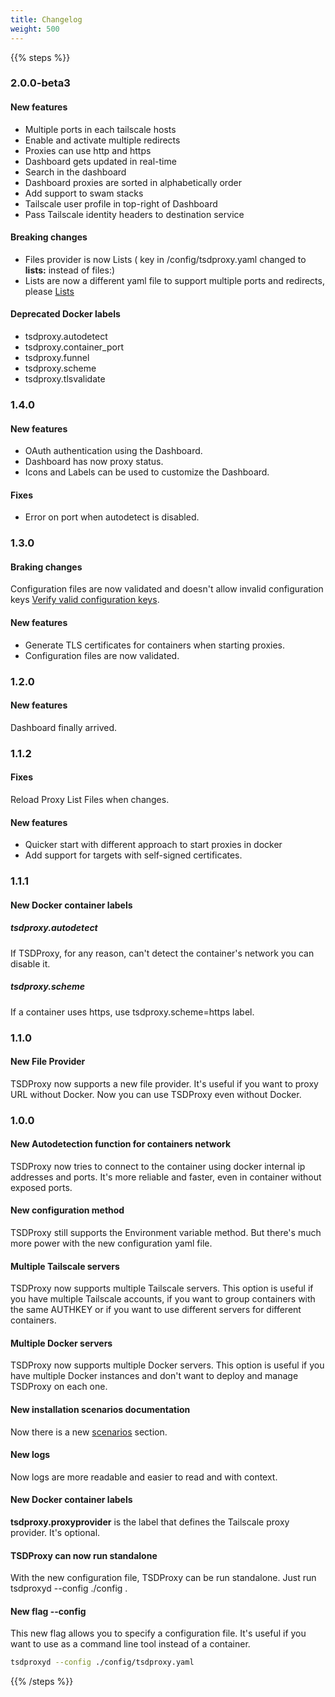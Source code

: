 ```yaml
---
title: Changelog
weight: 500
---
```


{{% steps %}}

### 2.0.0-beta3

#### New features

- Multiple ports in each tailscale hosts
- Enable and activate multiple redirects
- Proxies can use http and https
- Dashboard gets updated in real-time
- Search in the dashboard
- Dashboard proxies are sorted in alphabetically order
- Add support to swam stacks
- Tailscale user profile in top-right of Dashboard
- Pass Tailscale identity headers to destination service

#### Breaking changes

- Files provider is now Lists ( key in /config/tsdproxy.yaml changed to
**lists:** instead of files:)
- Lists are now a different yaml file to support multiple ports and redirects,
please [Lists](../v2/providers/list)

#### Deprecated Docker labels

- tsdproxy.autodetect
- tsdproxy.container_port
- tsdproxy.funnel
- tsdproxy.scheme
- tsdproxy.tlsvalidate

### 1.4.0

#### New features

- OAuth authentication using the Dashboard.
- Dashboard has now proxy status.
- Icons and Labels can be used to customize the Dashboard.

#### Fixes

- Error on port when autodetect is disabled.

### 1.3.0

#### Braking changes

Configuration files are now validated and doesn't allow invalid configuration keys
[Verify valid configuration keys](../serverconfig/#sample-configuration-file).

#### New features

- Generate TLS certificates for containers when starting proxies.
- Configuration files are now validated.

### 1.2.0

#### New features

Dashboard finally arrived.

### 1.1.2

#### Fixes

Reload Proxy List Files when changes.

#### New features

- Quicker start with different approach to start proxies in docker
- Add support for targets with self-signed certificates.

### 1.1.1

#### New Docker container labels

##### tsdproxy.autodetect

If TSDProxy, for any reason, can't detect the container's network you can
disable it.

##### tsdproxy.scheme

If a container uses https, use tsdproxy.scheme=https label.

### 1.1.0

#### New File Provider

TSDProxy now supports a new file provider. It's useful if you want to proxy URL
without Docker.
Now you can use TSDProxy even without Docker.

### 1.0.0

#### New Autodetection function for containers network

TSDProxy now tries to connect to the container using docker internal
ip addresses and ports. It's more reliable and faster, even in container without
exposed ports.

#### New configuration method

TSDProxy still supports the Environment variable method. But there's much more
power with the new configuration yaml file.

#### Multiple Tailscale servers

TSDProxy now supports multiple Tailscale servers. This option is useful if you
have multiple Tailscale accounts, if you want to group containers with the same
AUTHKEY or if you want to use different servers for different containers.

#### Multiple Docker servers

TSDProxy now supports multiple Docker servers. This option is useful if you have
multiple Docker instances and don't want to deploy and manage TSDProxy on each one.

#### New installation scenarios documentation

Now there is a new  [scenarios](/docs/scenarios) section.

#### New logs

Now logs are more readable and easier to read and with context.

#### New Docker container labels

**tsdproxy.proxyprovider** is the label that defines the Tailscale proxy
provider. It's optional.

#### TSDProxy can now run standalone

With the new configuration file, TSDProxy can be run standalone.
Just run tsdproxyd --config ./config .

#### New flag --config

This new flag allows you to specify a configuration file. It's useful if you
want to use as a command line tool instead of a container.

```bash
tsdproxyd --config ./config/tsdproxy.yaml
```

{{% /steps %}}
